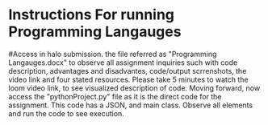 # Instructions For running Programming Langauges 

#Access in halo submission. the file referred as "Programming Langauges.docx" to observe all assignment inquiries such with code description, advantages and disadvantes, code/output scrrenshots, the video link and four stated resources. Please take 5 minutes to watch the loom video link, to see visualized description of code. Moving forward, now access the "pythonProject.py" file as it is the direct code for the assignment. This code has a JSON, and main class. Observe all elements and run the code to see execution. 

